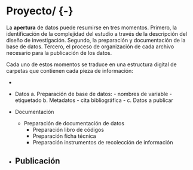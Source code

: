 # <i class="fa fa-folder-open" aria-hidden="true"></i>  Proyecto/ {-}

La **apertura** de datos puede resumirse en tres momentos. Primero, la identificación de la complejidad del estudio a través de la descripción del diseño de investigación. Segundo, la preparación y documentación de la base de datos. Tercero, el proceso de organización de cada archivo necesario para la publicación de los datos. 


Cada uno de estos momentos se traduce en una estructura digital de carpetas que contienen cada pieza de información: 


* 

* Datos
    a. Preparación de base de datos:
        - nombres de variable
        - etiquetado
    b. Metadatos
        - cita bibliográfica
        - 
    c. Datos a publicar
    

* Documentación
    - Preparación de documentación de datos
      - Preparación libro de códigos
      - Preparación ficha técnica
      - Preparación instrumentos de recolección de información

* Publicación
    - 



    
    

    
